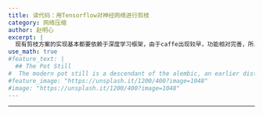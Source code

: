 ```yaml
---
title: 读代码：用Tensorflow对神经网络进行剪枝
category: 网络压缩
author: 赵明心
excerpt: |
  现有剪枝方案的实现基本都要依赖于深度学习框架，由于caffe出现较早，功能相对完善，所以基于caffe的剪枝代码有很多。Tensorflow作为近来最流行的深度学习框架，还缺少这方面的代码积累。本文选取了Github上一个用tensorflow对minist手写数字识别神经网络进行剪枝的代码来分析用TF剪枝该如何实现。
use_math: true
#feature_text: |
  ## The Pot Still
#  The modern pot still is a descendant of the alembic, an earlier distillation device
#feature_image: "https://unsplash.it/1200/400?image=1048"
#image: "https://unsplash.it/1200/400?image=1048"
---
```


---